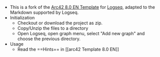 - This is a fork of the [Arc42 8.0 EN Template](https://github.com/arc42/arc42-template) for [Logseq](https://logseq.com/), adapted to the Markdown supported by Logseq.
- Initialization
	- Checkout or download the project as zip.
	- Copy/Unzip the files to a directory
	- Open Logseq, open graph menu, select "Add new graph" and choose the previous directory.
- Usage
	- Read the ==Hints== in [[arc42 Template 8.0 EN]]